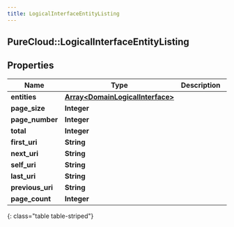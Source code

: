 ```yaml
---
title: LogicalInterfaceEntityListing
---
```

## PureCloud::LogicalInterfaceEntityListing

## Properties

|Name | Type | Description | Notes|
|------------ | ------------- | ------------- | -------------|
| **entities** | [**Array&lt;DomainLogicalInterface&gt;**](DomainLogicalInterface.html) |  | [optional] |
| **page_size** | **Integer** |  | [optional] |
| **page_number** | **Integer** |  | [optional] |
| **total** | **Integer** |  | [optional] |
| **first_uri** | **String** |  | [optional] |
| **next_uri** | **String** |  | [optional] |
| **self_uri** | **String** |  | [optional] |
| **last_uri** | **String** |  | [optional] |
| **previous_uri** | **String** |  | [optional] |
| **page_count** | **Integer** |  | [optional] |
{: class="table table-striped"}


